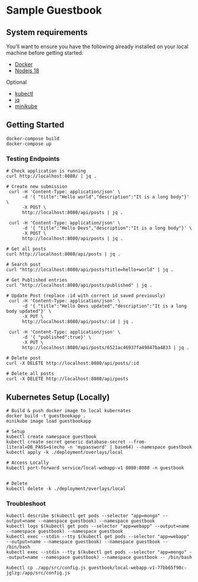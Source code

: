 # Sample Guestbook

## System requirements
You’ll want to ensure you have the following already installed on your local machine before getting started:
* [Docker](https://docs.docker.com/get-docker/)
* [Nodejs 18](https://github.com/nvm-sh/nvm/)

Optional
* [kubectl](https://kubernetes.io/docs/tasks/tools/)
* [jq](https://jqlang.github.io/jq/download/)
* [minikube](https://minikube.sigs.k8s.io/docs/start/)

## Getting Started
```shell
docker-compose build
docker-compose up
```

### Testing Endpoints
```shell
# Check application is running
curl http://localhost:8080/ | jq .

# Create new submission
 curl -H 'Content-Type: application/json' \
      -d '{ "title":"Hello world","description":"It is a long body"}' \
      -X POST \
      http://localhost:8080/api/posts | jq .
 
 curl -H 'Content-Type: application/json' \
      -d '{ "title":"Hello Devs","description":"It is a long body"}' \
      -X POST \
      http://localhost:8080/api/posts | jq .      
      
# Get all posts
curl http://localhost:8080/api/posts | jq .

# Search post      
curl "http://localhost:8080/api/posts?title=hello+world" | jq .

# Get Published entries
curl "http://localhost:8080/api/posts/published" | jq .

# Update Post (replace :id with correct id saved previously)
 curl -H 'Content-Type: application/json' \
      -d '{ "title":"Hello Devs updated","description":"It is a long body updated"}' \
      -X PUT \
      http://localhost:8080/api/posts/:id | jq . 
      
 curl -H 'Content-Type: application/json' \
      -d '{ "published":true}' \
      -X PUT \
      http://localhost:8080/api/posts/6521ac46937fa49847ba4833 | jq .       
      
# Delete post
curl -X DELETE http://localhost:8080/api/posts/:id   

# Delete all posts
curl -X DELETE http://localhost:8080/api/posts  

```

## Kubernetes Setup (Locally)
```shell
# Build & push docker image to local kubernates
docker build -t guestbookapp .
minikube image load guestbookapp

# Setup
kubectl create namespace guestbook
kubectl create secret generic database-secret --from-literal=DB_PASS=$(echo -n 'mypassword' | base64) --namespace guestbook
kubectl apply -k ./deployment/overlays/local

# Access Locally
kubectl port-forward service/local-webapp-v1 8080:8080 -n guestbook


# Delete
kubectl delete -k ./deployment/overlays/local
```

### Troubleshoot
```shell
kubectl describe $(kubectl get pods --selector "app=mongo" --output=name --namespace guestbook) --namespace guestbook
kubectl logs $(kubectl get pods --selector "app=webapp" --output=name --namespace guestbook) --namespace guestbook
kubectl exec --stdin --tty $(kubectl get pods --selector "app=webapp" --output=name --namespace guestbook) --namespace guestbook -- /bin/bash
kubectl exec --stdin --tty $(kubectl get pods --selector "app=mongo" --output=name --namespace guestbook) --namespace guestbook -- /bin/bash

kubectl cp ./app/src/config.js guestbook/local-webapp-v1-77bb65f98c-jglzg:/app/src/config.js
```
